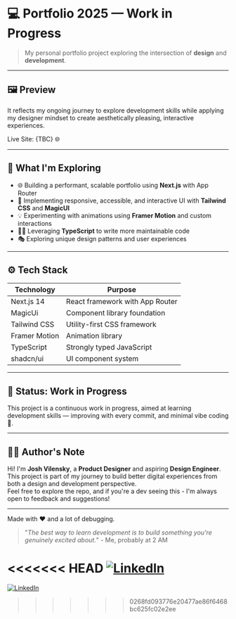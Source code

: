 # 💻 Portfolio 2025 — Work in Progress

> My personal portfolio project exploring the intersection of **design** and **development**.

---

## 🖼️ Preview

It reflects my ongoing journey to explore development skills while applying my designer mindset to create aesthetically pleasing, interactive experiences.

Live Site: {TBC} 🌐

---

## 🌱 What I'm Exploring

- 🌐 Building a performant, scalable portfolio using **Next.js** with App Router
- 🎨 Implementing responsive, accessible, and interactive UI with **Tailwind CSS** and **MagicUI**
- 💡 Experimenting with animations using **Framer Motion** and custom interactions
- 🧑‍💻 Leveraging **TypeScript** to write more maintainable code
- 🎭 Exploring unique design patterns and user experiences

---

## ⚙️ Tech Stack

| Technology    | Purpose                          |
| ------------- | -------------------------------- |
| Next.js 14      | React framework with App Router |
| MagicUi  | Component library foundation      |
| Tailwind CSS  | Utility-first CSS framework       |
| Framer Motion | Animation library                |
| TypeScript    | Strongly typed JavaScript        |
| shadcn/ui | UI component system              |

---

## 🚧 Status: Work in Progress

This project is a continuous work in progress, aimed at learning development skills — improving with every commit, and minimal vibe coding 👀.

---

## 🧑‍💻 Author's Note

Hi! I'm **Josh Vilensky**, a **Product Designer** and aspiring **Design Engineer**. This project is part of my journey to build better digital experiences from both a design and development perspective.  
Feel free to explore the repo, and if you're a dev seeing this - I'm always open to feedback and suggestions!

---

Made with ❤️ and a lot of debugging.
>"_The best way to learn development is to build something you're genuinely excited about._" - Me, probably at 2 AM

<<<<<<< HEAD
[![LinkedIn](https://img.shields.io/badge/LinkedIn-JoshVilensky-blue)](https://linkedin.com/in/josh-vilensky)
=======
[![LinkedIn](https://img.shields.io/badge/LinkedIn-JoshVilensky-blue)](https://linkedin.com/in/josh-vilensky)
>>>>>>> 0268fd093776e20477ae86f6468bc625fc02e2ee
